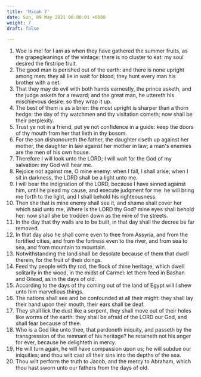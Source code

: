 ```yaml
---
title: 'Micah 7'
date: Sun, 09 May 2021 00:00:01 +0000
weight: 7
draft: false
  
---
```


1. Woe is me! for I am as when they have gathered the summer fruits, as the grapegleanings of the vintage: there is no cluster to eat: my soul desired the firstripe fruit.
2. The good man is perished out of the earth: and there is none upright among men: they all lie in wait for blood; they hunt every man his brother with a net.
3. That they may do evil with both hands earnestly, the prince asketh, and the judge asketh for a reward; and the great man, he uttereth his mischievous desire: so they wrap it up.
4. The best of them is as a brier: the most upright is sharper than a thorn hedge: the day of thy watchmen and thy visitation cometh; now shall be their perplexity.
5. Trust ye not in a friend, put ye not confidence in a guide: keep the doors of thy mouth from her that lieth in thy bosom.
6. For the son dishonoureth the father, the daughter riseth up against her mother, the daughter in law against her mother in law; a man's enemies are the men of his own house.
7. Therefore I will look unto the LORD; I will wait for the God of my salvation: my God will hear me.
8. Rejoice not against me, O mine enemy: when I fall, I shall arise; when I sit in darkness, the LORD shall be a light unto me.
9. I will bear the indignation of the LORD, because I have sinned against him, until he plead my cause, and execute judgment for me: he will bring me forth to the light, and I shall behold his righteousness.
10. Then she that is mine enemy shall see it, and shame shall cover her which said unto me, Where is the LORD thy God? mine eyes shall behold her: now shall she be trodden down as the mire of the streets.
11. In the day that thy walls are to be built, in that day shall the decree be far removed.
12. In that day also he shall come even to thee from Assyria, and from the fortified cities, and from the fortress even to the river, and from sea to sea, and from mountain to mountain.
13. Notwithstanding the land shall be desolate because of them that dwell therein, for the fruit of their doings.
14. Feed thy people with thy rod, the flock of thine heritage, which dwell solitarily in the wood, in the midst of Carmel: let them feed in Bashan and Gilead, as in the days of old.
15. According to the days of thy coming out of the land of Egypt will I shew unto him marvellous things.
16. The nations shall see and be confounded at all their might: they shall lay their hand upon their mouth, their ears shall be deaf.
17. They shall lick the dust like a serpent, they shall move out of their holes like worms of the earth: they shall be afraid of the LORD our God, and shall fear because of thee.
18. Who is a God like unto thee, that pardoneth iniquity, and passeth by the transgression of the remnant of his heritage? he retaineth not his anger for ever, because he delighteth in mercy.
19. He will turn again, he will have compassion upon us; he will subdue our iniquities; and thou wilt cast all their sins into the depths of the sea.
20. Thou wilt perform the truth to Jacob, and the mercy to Abraham, which thou hast sworn unto our fathers from the days of old.
